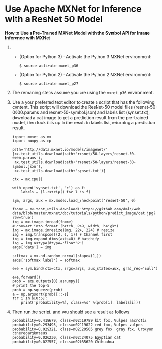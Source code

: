 # Use Apache MXNet for Inference with a ResNet 50 Model<a name="tutorial-mxnet-inference-resnet50"></a>

**How to Use a Pre\-Trained MXNet Model with the Symbol API for Image Inference with MXNet**

1. 
   + \(Option for Python 3\) \- Activate the Python 3 MXNet environment:

     ```
     $ source activate mxnet_p36
     ```
   + \(Option for Python 2\) \- Activate the Python 2 MXNet environment:

     ```
     $ source activate mxnet_p27
     ```

1. The remaining steps assume you are using the `mxnet_p36` environment\.

1. Use a your preferred text editor to create a script that has the following content\. This script will download the ResNet\-50 model files \(resnet\-50\-0000\.params and resnet\-50\-symbol\.json\) and labels list \(synset\.txt\), download a cat image to get a prediction result from the pre\-trained model, then look this up in the result in labels list, returning a prediction result\.

   ```
   import mxnet as mx
   import numpy as np
   
   path='http://data.mxnet.io/models/imagenet/'
   [mx.test_utils.download(path+'resnet/50-layers/resnet-50-0000.params'),
    mx.test_utils.download(path+'resnet/50-layers/resnet-50-symbol.json'),
    mx.test_utils.download(path+'synset.txt')]
   
   ctx = mx.cpu()
   
   with open('synset.txt', 'r') as f:
       labels = [l.rstrip() for l in f]
   
   sym, args, aux = mx.model.load_checkpoint('resnet-50', 0)
   
   fname = mx.test_utils.download('https://github.com/dmlc/web-data/blob/master/mxnet/doc/tutorials/python/predict_image/cat.jpg?raw=true')
   img = mx.image.imread(fname)
   # convert into format (batch, RGB, width, height)
   img = mx.image.imresize(img, 224, 224) # resize
   img = img.transpose((2, 0, 1)) # Channel first
   img = img.expand_dims(axis=0) # batchify
   img = img.astype(dtype='float32')
   args['data'] = img
   
   softmax = mx.nd.random_normal(shape=(1,))
   args['softmax_label'] = softmax
   
   exe = sym.bind(ctx=ctx, args=args, aux_states=aux, grad_req='null')
   
   exe.forward()
   prob = exe.outputs[0].asnumpy()
   # print the top-5
   prob = np.squeeze(prob)
   a = np.argsort(prob)[::-1]
   for i in a[0:5]:
       print('probability=%f, class=%s' %(prob[i], labels[i]))
   ```

1. Then run the script, and you should see a result as follows:

   ```
   probability=0.418679, class=n02119789 kit fox, Vulpes macrotis
   probability=0.293495, class=n02119022 red fox, Vulpes vulpes
   probability=0.029321, class=n02120505 grey fox, gray fox, Urocyon cinereoargenteus
   probability=0.026230, class=n02124075 Egyptian cat
   probability=0.022557, class=n02085620 Chihuahua
   ```